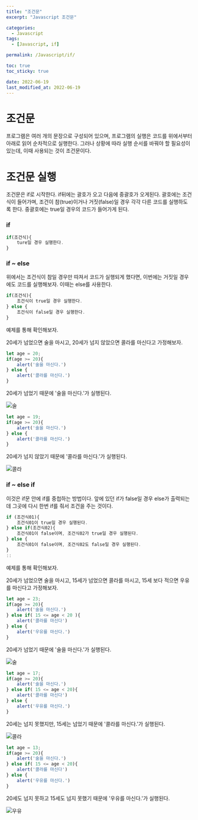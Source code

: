 ```yaml
---
title: "조건문"
excerpt: "Javascript 조건문"

categories:
  - Javascript
tags:
  - [Javascript, if]

permalink: /Javascript/if/

toc: true
toc_sticky: true

date: 2022-06-19
last_modified_at: 2022-06-19
---
```


# 조건문 
프로그램은 여러 개의 문장으로 구성되어 있으며, 프로그램의 실행은 코드를 위에서부터 아래로 읽어 순차적으로 실행한다. 그러나 상황에 따라 실행 순서를 바꿔야 할 필요성이 있는데, 이때 사용되는 것이 조건문이다. 

# 조건문 실행
조건문은 if로 시작한다. if뒤에는 괄호가 오고 다음에 중괄호가 오게된다. 괄호에는 조건식이 들어가며, 조건이 참(true)이거나 거짓(false)일 경우 각각 다른 코드를 실행하도록 한다. 중괄호에는 true일 경우의 코드가 들어가게 된다.

### if

```javascript
if(조건식){
    ture일 경우 실행한다.
}
```
### if ~ else

위에서는 조건식이 참일 경우만 따져서 코드가 실행되게 했다면, 이번에는 거짓일 경우에도 코드를 실행해보자.
이때는 else를 사용한다.
```javascript
if(조건식){
    조건식이 true일 경우 실행한다.
} else {
    조건식이 false일 경우 실행한다.
}
```
예제를 통해 확인해보자.

20세가 넘었으면 술을 마시고, 20세가 넘지 않았으면 콜라를 마신다고 가정해보자.
```javascript
let age = 20;
if(age >= 20){
    alert('술을 마신다.')
} else {
    alert('콜라를 마신다.')
}
```

20세가 넘었기 때문에 '술을 마신다.'가 실행된다.

![술](https://user-images.githubusercontent.com/46247666/56226508-564d6700-60ae-11e9-9977-4addd0a4f650.jpg)


```javascript
let age = 19;
if(age >= 20){
    alert('술을 마신다.')
} else {
    alert('콜라를 마신다.')
}
```

20세가 넘지 않았기 때문에 '콜라를 마신다.'가 실행된다.

![콜라](https://user-images.githubusercontent.com/46247666/56226513-58afc100-60ae-11e9-91fb-044a6a384185.jpg)

### if ~ else if

이것은 if문 안에 if를 중첩하는 방법이다. 앞에 있던 if가 false일 경우 else가 출력되는데 그곳에 다시 한번 if를 줘서 조건을 주는 것이다.
```javascript
if (조건식01){
    조건식01이 true일 경우 실행된다.
} else if(조건식02){
    조건식01이 false이며, 조건식02가 true일 경우 실행된다.
} else {
    조건식01이 false이며, 조건식02도 false일 경우 실행된다.
}
::
```

예제를 통해 확인해보자.

20세가 넘었으면 술을 마시고, 15세가 넘었으면 콜라를 마시고, 15세 보다 적으면 우유를 마신다고 가정해보자.

```javascript
let age = 23;
if(age >= 20){
    alert('술을 마신다.')
} else if( 15 <= age < 20 ){
    alert('콜라를 마신다')
} else {
    alert('우유를 마신다.')
}
```
20세가 넘었기 때문에 '술을 마신다.'가 실행된다.

![술](https://user-images.githubusercontent.com/46247666/56226508-564d6700-60ae-11e9-9977-4addd0a4f650.jpg)


```javascript
let age = 17;
if(age >= 20){
    alert('술을 마신다.')
} else if( 15 <= age < 20){
    alert('콜라를 마신다')
} else {
    alert('우유를 마신다.')
}
```
20세는 넘지 못했지만, 15세는 넘었기 때문에 '콜라를 마신다.'가 실행된다.

![콜라](https://user-images.githubusercontent.com/46247666/56226513-58afc100-60ae-11e9-91fb-044a6a384185.jpg)
```javascript
let age = 13;
if(age >= 20){
    alert('술을 마신다.')
} else if( 15 <= age < 20){
    alert('콜라를 마신다')
} else {
    alert('우유를 마신다.')
}
```

20세도 넘지 못하고 15세도 넘지 못했기 때문에 '우유를 마신다.'가 실행된다.

![우유](https://user-images.githubusercontent.com/46247666/56226518-5b121b00-60ae-11e9-8038-8b6cdf1bff29.jpg)
